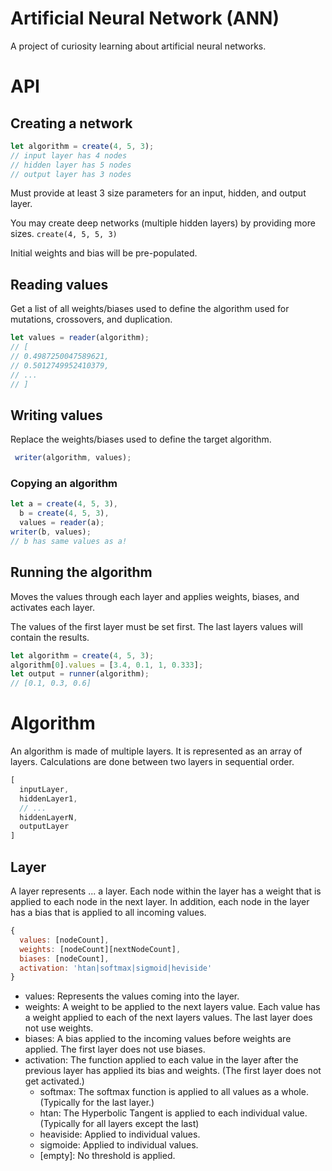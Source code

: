 # Artificial Neural Network (ANN)

A project of curiosity learning about artificial neural networks.

# API

## Creating a network

```javascript
let algorithm = create(4, 5, 3);
// input layer has 4 nodes
// hidden layer has 5 nodes
// output layer has 3 nodes
```

Must provide at least 3 size parameters for an input, hidden, and output layer.

You may create deep networks (multiple hidden layers) by providing more sizes. `create(4, 5, 5, 3)`

Initial weights and bias will be pre-populated.

## Reading values

Get a list of all weights/biases used to define the algorithm used for mutations, crossovers, and duplication.

```javascript
let values = reader(algorithm);
// [
// 0.4987250047589621,
// 0.5012749952410379,
// ...
// ]
```

## Writing values

Replace the weights/biases used to define the target algorithm.

```javascript
 writer(algorithm, values);
```

### Copying an algorithm
```javascript
let a = create(4, 5, 3),
  b = create(4, 5, 3),
  values = reader(a);
writer(b, values);
// b has same values as a!
```

## Running the algorithm

Moves the values through each layer and applies weights, biases, and activates each layer.

The values of the first layer must be set first.
The last layers values will contain the results.

```javascript
let algorithm = create(4, 5, 3);
algorithm[0].values = [3.4, 0.1, 1, 0.333];
let output = runner(algorithm);
// [0.1, 0.3, 0.6]
```

# Algorithm

An algorithm is made of multiple layers. It is represented as an array of layers. Calculations are done between two layers in sequential order.

```javascript
[
  inputLayer,
  hiddenLayer1,
  // ...
  hiddenLayerN,
  outputLayer
]
```

## Layer

A layer represents ... a layer. Each node within the layer has a weight that is applied to each node in the next layer. In addition, each node in the layer has a bias that is applied to all incoming values.

```javascript
{
  values: [nodeCount],
  weights: [nodeCount][nextNodeCount],
  biases: [nodeCount],
  activation: 'htan|softmax|sigmoid|heviside'
}
```
- values: Represents the values coming into the layer.
- weights: A weight to be applied to the next layers value. Each value has a weight applied to each of the next layers values. The last layer does not use weights.
- biases: A bias applied to the incoming values before weights are applied. The first layer does not use biases.
- activation: The function applied to each value in the layer after the previous layer has applied its bias and weights. (The first layer does not get activated.)
  - softmax: The softmax function is applied to all values as a whole. (Typically for the last layer.)
  - htan: The Hyperbolic Tangent is applied to each individual value. (Typically for all layers except the last)
  - heaviside: Applied to individual values.
  - sigmoide: Applied to individual values.
  - [empty]: No threshold is applied.
